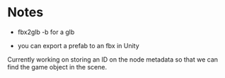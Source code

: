 # Notes

- fbx2glb -b for a glb

- you can export a prefab to an fbx in Unity



Currently working on storing an ID on the node metadata so that we can find the game object in the scene.
